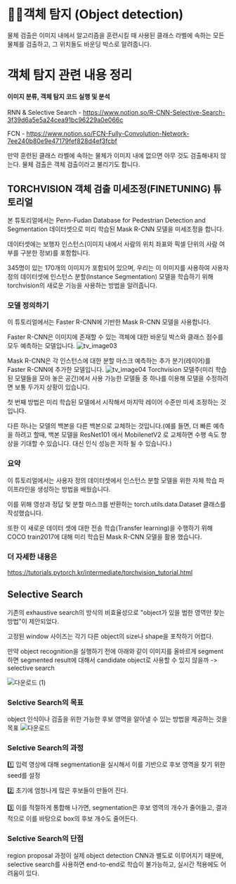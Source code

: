 # 🚶‍♂️객체 탐지 (Object detection)
물체 검출은 이미지 내에서 알고리즘을 훈련시킬 때 사용된 클래스 라벨에 속하는 모든 물체를 검출하고, 그 위치들도 바운딩 박스로 알려줍니다. 

# 객체 탐지 관련 내용 정리
#### 이미지 분류, 객체 탐지 코드 실행 및 분석
RNN & Selective Search - https://www.notion.so/R-CNN-Selective-Search-3f39d6a5e5a24cea91bc96229a0e066c

FCN - https://www.notion.so/FCN-Fully-Convolution-Network-7ee240b80e9e47179fef828d4ef3fcbf

만약 훈련된 클래스 라벨에 속하는 물체가 이미지 내에 없으면 아무 것도 검출해내지 않는다. 물체 검출은 객체 검출이라고 불리기도 합니다. 

## TORCHVISION 객체 검출 미세조정(FINETUNING) 튜토리얼
본 튜토리얼에서는 Penn-Fudan Database for Pedestrian Detection and Segmentation 데이터셋으로 미리 학습된 Mask R-CNN 모델을 미세조정을 합니다. 

데이터셋에는 보행자 인스턴스(이미지 내에서 사람의 위치 좌표와 픽셀 단위의 사람 여부를 구분한 정보)를 포함합니다.

345명이 있는 170개의 이미지가 포함되어 있으며, 우리는 이 이미지를 사용하여 사용자 정의 데이터셋에 인스턴스 분할(Instance Segmentation) 모델을 학습하기 위해 torchvision의 새로운 기능을 사용하는 방법을 알려줍니다. 

### 모델 정의하기

이 튜토리얼에서는 Faster R-CNN에 기반한 Mask R-CNN 모델을 사용합니다. 

Faster R-CNN은 이미지에 존재할 수 있는 객체에 대한 바운딩 박스와 클래스 점수를 모두 예측하는 모델입니다. 
![tv_image03](https://github.com/AYEOOON/AI-project/assets/101050134/d54f35af-7518-420c-8f66-05610c54be12)

Mask R-CNN은 각 인스턴스에 대한 분할 마스크 예측하는 추가 분기(레이어)를 Faster R-CNN에 추가한 모델입니다. 
![tv_image04](https://github.com/AYEOOON/AI-project/assets/101050134/be25809f-c02d-4f45-b057-589e556e962b)
Torchvision 모델주(미리 학습된 모델들을 모아 놓은 공간)에서 사용 가능한 모델들 중 하나를 이용해 모델을 수정하려면 보통 두가지 상황이 있습니다. 

첫 번째 방법은 미리 학습된 모델에서 시작해서 마지막 레이어 수준만 미세 조정하는 것입니다. 

다른 하나는 모델의 백본을 다른 백본으로 교체하는 것입니다.(예를 들면, 더 빠른 예측을 하려고 할때, 백본 모델을 ResNet101 에서 MobilenetV2 로 교체하면 수행 속도 향상을 기대할 수 있습니다. 대신 인식 성능은 저하 될 수 있습니다.)

### 요약
이 튜토리얼에서는 사용자 정의 데이터셋에서 인스턴스 분할 모델을 위한 자체 학습 파이프라인을 생성하는 방법을 배웠습니다. 

이를 위해 영상과 정답 및 분할 마스크를 반환하는 torch.utils.data.Dataset 클래스를 작성했습니다. 

또한 이 새로운 데이터 셋에 대한 전송 학습(Transfer learning)을 수행하기 위해 COCO train2017에 대해 미리 학습된 Mask R-CNN 모델을 활용 했습니다.

### 더 자세한 내용은
https://tutorials.pytorch.kr/intermediate/torchvision_tutorial.html

## Selective Search
기존의 exhaustive search의 방식의 비효율성으로 "object가 있을 법한 영역만 찾는 방법"이 제안되었다.

고정된 window 사이즈는 각기 다른 object의 size나 shape을 포착하기 어렵다. 

만약 object recognition을 실행하기 전에 아래와 같이 이미지를 올바르게 segment하면 segmented result에 대해서 candidate object로 사용할 수 있지 않을까 -> selective search 

![다운로드 (1)](https://github.com/AYEOOON/AI-project/assets/101050134/c67a8f2e-867f-4f1f-9632-512f6d93b839)

### Selctive Search의 목표
object 인식이나 검출을 위한 가능한 후보 영역을 알아낼 수 있는 방법을 제공하는 것을 목표
![다운로드](https://github.com/AYEOOON/AI-project/assets/101050134/dac291d8-be5f-44a7-baf8-22378b7f1447)

### Selctive Search의 과정
1️⃣ 입력 영상에 대해 segmentation을 실시해서 이를 기반으로 후보 영역을 찾기 위한 seed를 설정

2️⃣ 초기에 엄청나게 많은 후보들이 만들어 진다. 

3️⃣ 이를 적절하게 통합해 나가면, segmentation은 후보 영역의 개수가 줄어들고, 결과적으로 이를 바탕으로 box의 후보 개수도 줄어든다. 

### Selctive Search의 단점
region proposal 과정이 실제 object detection CNN과 별도로 이루어지기 때문에, selective search를 사용하면 end-to-end로 학습이 불가능하고, 실시간 적용에도 어려움이 있다. 
